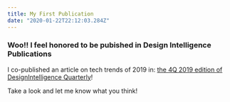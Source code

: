 ```yaml
---
title: My First Publication
date: "2020-01-22T22:12:03.284Z"
---
```


### Woo!! I feel honored to be pubished in Design Intelligence Publications

I co-published an article on tech trends of 2019 in:
[the 4Q 2019 edition of DesignIntelligence Quarterly](https://www.di-publications.com/di-quarterly/q4-2019/)! <br>

Take a look and let me know what you think!
